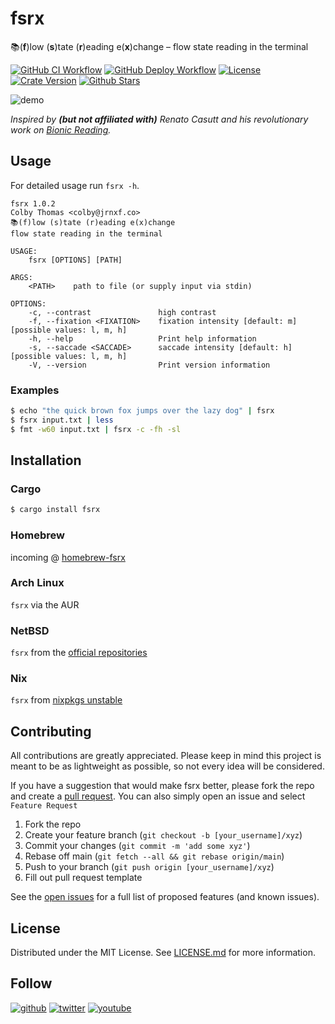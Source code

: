 # fsrx

📚(**f**)low (**s**)tate (**r**)eading e(**x**)change – flow state
reading in the terminal

[![GitHub CI
Workflow](https://github.com/jrnxf/fsrx/actions/workflows/ci.yml/badge.svg)](https://github.com/jrnxf/fsrx/actions/workflows/ci.yml)
[![GitHub Deploy
Workflow](https://github.com/jrnxf/fsrx/actions/workflows/deploy.yml/badge.svg)](https://github.com/jrnxf/fsrx/actions/workflows/deploy.yml)
[![License](https://img.shields.io/badge/License-MIT-default.svg)](./LICENSE.md)
[![Crate
Version](https://img.shields.io/crates/v/fsrx)](https://crates.io/crates/fsrx)
[![Github
Stars](https://img.shields.io/github/stars/jrnxf/fsrx)](https://github.com/jrnxf/fsrx/stargazers)

![demo](https://github.com/jrnxf/assets/raw/main/fsrx/demo.gif)

_Inspired by **(but not affiliated with)** Renato Casutt and his
revolutionary work on [Bionic Reading](https://bionic-reading.com)._

## Usage

For detailed usage run `fsrx -h`.

```
fsrx 1.0.2
Colby Thomas <colby@jrnxf.co>
📚(f)low (s)tate (r)eading e(x)change
flow state reading in the terminal

USAGE:
    fsrx [OPTIONS] [PATH]

ARGS:
    <PATH>    path to file (or supply input via stdin)

OPTIONS:
    -c, --contrast               high contrast
    -f, --fixation <FIXATION>    fixation intensity [default: m] [possible values: l, m, h]
    -h, --help                   Print help information
    -s, --saccade <SACCADE>      saccade intensity [default: h] [possible values: l, m, h]
    -V, --version                Print version information
```

### Examples

```sh
$ echo "the quick brown fox jumps over the lazy dog" | fsrx
$ fsrx input.txt | less
$ fmt -w60 input.txt | fsrx -c -fh -sl
```

## Installation

### Cargo

```sh
$ cargo install fsrx
```

### Homebrew

incoming @
[homebrew-fsrx](https://github.com/jrnxf/homebrew-fsrx)

### Arch Linux

`fsrx` via the AUR

### NetBSD

`fsrx` from the [official repositories](https://pkgsrc.se/textproc/fsrx)

### Nix

`fsrx` from [nixpkgs unstable](https://search.nixos.org/packages?channel=unstable&query=fsrx)

## Contributing

All contributions are greatly appreciated. Please keep in mind this
project is meant to be as lightweight as possible, so not every idea
will be considered.

If you have a suggestion that would make fsrx better, please fork the
repo and create a [pull
request](https://github.com/jrnxf/fsrx/pulls). You can also
simply open an issue and select `Feature Request`

1. Fork the repo
2. Create your feature branch (`git checkout -b [your_username]/xyz`)
3. Commit your changes (`git commit -m 'add some xyz'`)
4. Rebase off main (`git fetch --all && git rebase origin/main`)
5. Push to your branch (`git push origin [your_username]/xyz`)
6. Fill out pull request template

See the [open issues](https://github.com/jrnxf/fsrx/issues) for
a full list of proposed features (and known issues).

## License

Distributed under the MIT License. See [LICENSE.md](./LICENSE.md) for
more information.

## Follow

[![github](https://img.shields.io/github/followers/jrnxf?style=social)](https://github.com/jrnxf)
[![twitter](https://img.shields.io/twitter/follow/_jrnxf?color=white&style=social)](https://twitter.com/_jrnxf)
[![youtube](https://img.shields.io/youtube/channel/subscribers/UCEDfokz6igeN4bX7Whq49-g?style=social)](https://www.youtube.com/@jrnxf)
